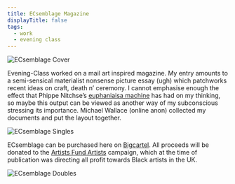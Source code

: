 ```yaml
---
title: ECsemblage Magazine
displayTitle: false
tags:
  - work
  - evening class
---
```

<!-- My first post!.. thanks you [Gemma Copeland](https://gemmacope.land/) and [Piper Haywood](https://piperhaywood.com/) who made the orginal template for this site, and for helping me get it started. -->

![ECsemblage Cover](https://d2w9rnfcy7mm78.cloudfront.net/9134054/large_7502a0c8a09434927c1c87b0de7babce.png?1602842859?bc=0)

Evening-Class worked on a mail art inspired magazine. My entry amounts to a semi-sensical materialist nonsense picture essay (ugh) which patchworks recent ideas on craft, death n’ ceremony. I cannot emphasise enough the effect that Phippe Nitchse’s [euphaniaisa machine](https://www.exitinternational.net/sarco/) has had on my thinking, so maybe this output can be viewed as another way of my subconscious stressing its importance. Michael Wallace (online anon) collected my documents and put the layout together.

![ECsemblage Singles](https://d2w9rnfcy7mm78.cloudfront.net/10220116/large_3cdf9586cf3c537564a46639e7299fa0.png?1610541311?bc=0)

ECsemblage can be purchased here on [Bigcartel](https://eveningclass.bigcartel.com/product/ecsembling-1). All proceeds will be donated to the [Artists Fund Artists](https://www.gofundme.com/f/artistsfundartists) campaign, which at the time of publication was directing all profit towards Black artists in the UK.

![ECsemblage Doubles](https://d2w9rnfcy7mm78.cloudfront.net/10220114/large_653e8044a9b1d59e869cbaac62b45162.png?1610541303?bc=0)
